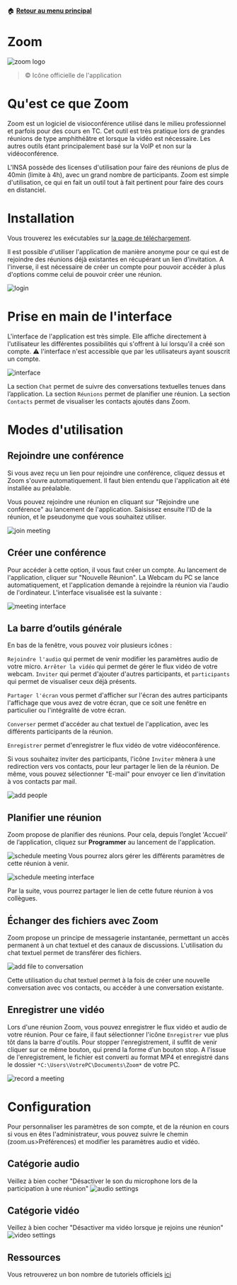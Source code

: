 :house: [**Retour au menu principal**](/TChelp)

# Zoom

![zoom logo](https://lh3.googleusercontent.com/1DqxbUca62LmV1ehZirHGWYBef9Jrtl3DhZ4m6YBnWCUX-XNr3lcnYKb31R-7ukpKAw=s360)
>© Icône officielle de l'application

# Qu'est ce que Zoom

Zoom est un logiciel de visioconférence utilisé dans le milieu professionnel et parfois pour des cours en TC.
Cet outil est très pratique lors de grandes réunions de type amphithéâtre et lorsque la vidéo est nécessaire. Les autres outils étant principalement basé sur la VoIP et non sur la vidéoconférence.

L'INSA possède des licenses d'utilisation pour faire des réunions de plus de 40min (limite à 4h), avec un grand nombre de participants. Zoom est simple d'utilisation, ce qui en fait un outil tout à fait pertinent pour faire des cours en distanciel.

# Installation

Vous trouverez les exécutables sur [la page de téléchargement](https://zoom.us/fr-fr/zoomrooms/software.html).

Il est possible d'utiliser l'application de manière anonyme pour ce qui est de rejoindre des réunions déjà existantes en récupérant un lien d'invitation. A l'inverse, il est nécessaire de créer un compte pour pouvoir accéder à plus d'options comme celui de pouvoir créer une réunion.

![login](https://img.bfmtv.com/c/0/708/131/9de07e558ec2af5ed8ef93a0fee33.png)

# Prise en main de l'interface

L'interface de l'application est très simple.  Elle affiche directement à l'utilisateur les différentes possibilités qui s'offrent à lui lorsqu'il a créé son compte.
:warning: l'interface n'est accessible que par les utilisateurs ayant souscrit un compte.

![interface](https://img.bfmtv.com/c/0/708/655/7cea729d47872ba6b2fa58666fffd.png)

La section ``Chat``  permet de suivre des conversations textuelles tenues dans l’application.
La section ``Réunions`` permet de planifier une réunion.
La section ``Contacts`` permet de visualiser les contacts ajoutés dans Zoom.

# Modes d'utilisation

## Rejoindre une conférence

Si vous avez reçu un lien pour rejoindre une conférence, cliquez dessus et Zoom s'ouvre automatiquement. Il faut bien entendu que l'application ait été installée au préalable.

Vous pouvez rejoindre une réunion en cliquant sur "Rejoindre une conférence" au lancement de l'application. Saisissez ensuite l'ID de la réunion, et le pseudonyme que vous souhaitez utiliser.

![join meeting](https://img.bfmtv.com/c/0/708/a0f48/7f63ca0e639dd9934baef9b8ea9.png)

## Créer une conférence

Pour accéder à cette option, il vous faut créer un compte. Au lancement de l'application, cliquer sur "Nouvelle Réunion". La Webcam du PC se lance automatiquement, et l'application demande à rejoindre la réunion via l'audio de l'ordinateur.  L'interface visualisée est la suivante :

![meeting interface](https://img.bfmtv.com/c/0/708/ed1/7b485b97b4f972f96fc06bb7bc312.png)

## La barre d’outils générale

En bas de la fenêtre, vous pouvez voir plusieurs icônes :

``Rejoindre l'audio`` qui permet de venir modifier les paramètres audio de votre micro.
``Arrêter la vidéo`` qui permet de gérer le flux vidéo de votre webcam.
``Inviter`` qui permet d'ajouter d'autres participants, et ``participants`` qui permet de visualiser ceux déjà présents.

``Partager l'écran`` vous permet d'afficher sur l'écran des autres participants l'affichage que vous avez de votre écran, que ce soit une fenêtre en particulier ou l'intégralité de votre écran.

``Converser`` permet d'accéder au chat textuel de l'application, avec les différents participants de la réunion.

``Enregistrer`` permet d'enregistrer le flux vidéo de votre vidéoconférence.

Si vous souhaitez inviter des participants, l'icône ``Inviter`` mènera à une redirection vers vos contacts, pour leur partager le lien de la réunion. De même, vous pouvez sélectionner "E-mail" pour envoyer ce lien d'invitation à vos contacts par mail.

![add people](https://img.bfmtv.com/c/0/708/1d9/6fc6e75180aa2b391b0b56769022d.png)

## Planifier une réunion

Zoom propose de planifier des réunions. Pour cela, depuis l’onglet 'Accueil' de l’application, cliquez sur **Programmer** au lancement de l'application.

![schedule meeting](https://img.bfmtv.com/c/0/708/e46/37923bea5a8d0d8822d4a1ae9c60a.png)
Vous pourrez alors gérer les différents paramètres de cette réunion à venir.  

![schedule meeting interface](https://img.bfmtv.com/c/0/708/886/5a480199e465a200e93a679f9485a.png)

Par la suite, vous pourrez partager le lien de cette future réunion à vos collègues.  

## Échanger des fichiers avec Zoom

Zoom propose un principe de messagerie instantanée, permettant un accès permanent à un chat textuel et des canaux de discussions. L'utilisation du chat textuel permet de transférer des fichiers.

![add file to conversation](https://img.bfmtv.com/c/0/708/20bd5/a6f0f6ae47bba578bdb47c219e6.png)

Cette utilisation du chat textuel permet à la fois de créer une nouvelle conversation avec vos contacts, ou accéder à une conversation existante.

## Enregistrer une vidéo

Lors d'une réunion Zoom, vous pouvez enregistrer le flux vidéo et audio de votre réunion. Pour ce faire, il faut sélectionner l'icône `Enregistrer` vue plus tôt dans la barre d'outils. Pour stopper l'enregistrement, il suffit de venir cliquer sur ce même bouton, qui prend la forme d'un bouton stop. A l'issue de l'enregistrement, le fichier est converti au format MP4 et enregistré dans le dossier ``*C:\Users\VotrePC\Documents\Zoom*`` de votre PC.

![record a meeting](https://img.bfmtv.com/c/0/708/aa6/35484c0bacf9bf23bbb023287b6db.png)

# Configuration

Pour personnaliser les paramètres de son compte, et de la réunion en cours si vous en êtes l'administrateur, vous pouvez suivre le chemin (zoom.us>Préférences) et modifier les paramètres audio et vidéo.

## Catégorie audio

Veillez à bien cocher "Désactiver le son du microphone lors de la participation à une réunion"
![audio settings](img/audio.png)

## Catégorie vidéo

Veillez à bien cocher "Désactiver ma vidéo lorsque je rejoins une réunion"
![video settings](img/video.png)

## Ressources

Vous retrouverez un bon nombre de tutoriels officiels [ici](https://support.zoom.us/hc/fr/articles/206618765-Didacticiels-vidéos-Zoom)
